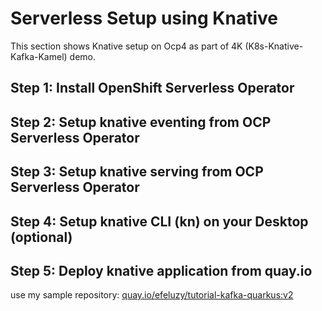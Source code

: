# Serverless Setup using Knative
This section shows Knative setup on Ocp4 as part of 4K (K8s-Knative-Kafka-Kamel) demo.

## Step 1: Install OpenShift Serverless Operator

## Step 2: Setup knative eventing from OCP Serverless Operator

## Step 3: Setup knative serving from OCP Serverless Operator

## Step 4: Setup knative CLI (kn) on your Desktop (optional)

## Step 5: Deploy knative application from quay.io
use my sample repository: [quay.io/efeluzy/tutorial-kafka-quarkus:v2](quay.io/efeluzy/tutorial-kafka-quarkus)
